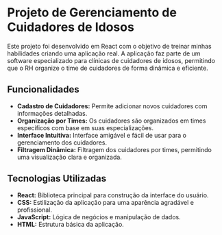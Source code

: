 # Projeto de Gerenciamento de Cuidadores de Idosos

Este projeto foi desenvolvido em React com o objetivo de treinar minhas habilidades criando uma aplicação real. A aplicação faz parte de um software especializado para clínicas de cuidadores de idosos, permitindo que o RH organize o time de cuidadores de forma dinâmica e eficiente.

## Funcionalidades

- **Cadastro de Cuidadores:** Permite adicionar novos cuidadores com informações detalhadas.
- **Organização por Times:** Os cuidadores são organizados em times específicos com base em suas especializações.
- **Interface Intuitiva:** Interface amigável e fácil de usar para o gerenciamento dos cuidadores.
- **Filtragem Dinâmica:** Filtragem dos cuidadores por times, permitindo uma visualização clara e organizada.

## Tecnologias Utilizadas

- **React:** Biblioteca principal para construção da interface do usuário.
- **CSS:** Estilização da aplicação para uma aparência agradável e profissional.
- **JavaScript:** Lógica de negócios e manipulação de dados.
- **HTML:** Estrutura básica da aplicação.


